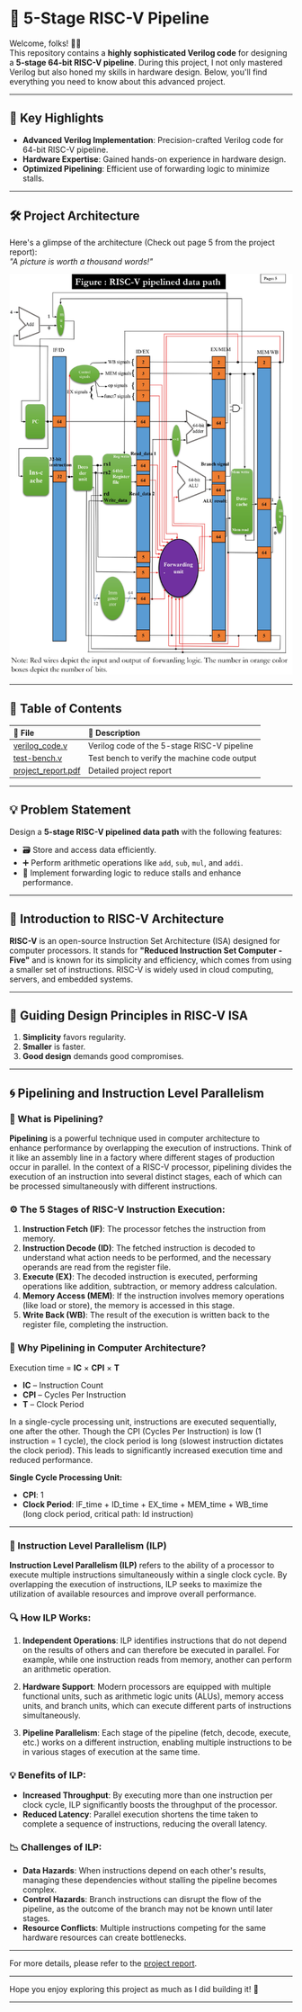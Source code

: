 # 🚀 5-Stage RISC-V Pipeline

Welcome, folks! 👋🏻  
This repository contains a **highly sophisticated Verilog code** for designing a **5-stage 64-bit RISC-V pipeline**. During this project, I not only mastered Verilog but also honed my skills in hardware design. Below, you'll find everything you need to know about this advanced project.

---

## 🎯 Key Highlights

- **Advanced Verilog Implementation**: Precision-crafted Verilog code for 64-bit RISC-V pipeline.
- **Hardware Expertise**: Gained hands-on experience in hardware design.
- **Optimized Pipelining**: Efficient use of forwarding logic to minimize stalls.

---

## 🛠️ Project Architecture

Here's a glimpse of the architecture (Check out page 5 from the project report):  
*_"A picture is worth a thousand words!"_*

![architecture.jpg](architecture.jpg)

---

## 📂 Table of Contents

| 📁 File | 📝 Description |
|:--------|:--------------|
| [verilog_code.v](verilog_code.v) | Verilog code of the 5-stage RISC-V pipeline |
| [test-bench.v](test-bench.v) | Test bench to verify the machine code output |
| [project_report.pdf](project_report.pdf) | Detailed project report |

---

## 💡 Problem Statement

Design a **5-stage RISC-V pipelined data path** with the following features:

- 🗃️ Store and access data efficiently.
- ➕ Perform arithmetic operations like `add`, `sub`, `mul`, and `addi`.
- 🚀 Implement forwarding logic to reduce stalls and enhance performance.

---

## 🧠 Introduction to RISC-V Architecture

**RISC-V** is an open-source Instruction Set Architecture (ISA) designed for computer processors. It stands for **"Reduced Instruction Set Computer - Five"** and is known for its simplicity and efficiency, which comes from using a smaller set of instructions. RISC-V is widely used in cloud computing, servers, and embedded systems.

---

## 📏 Guiding Design Principles in RISC-V ISA

1. **Simplicity** favors regularity.
2. **Smaller** is faster.
3. **Good design** demands good compromises.

---

## 🌀 Pipelining and Instruction Level Parallelism

### 🔄 What is Pipelining?

**Pipelining** is a powerful technique used in computer architecture to enhance performance by overlapping the execution of instructions. Think of it like an assembly line in a factory where different stages of production occur in parallel. In the context of a RISC-V processor, pipelining divides the execution of an instruction into several distinct stages, each of which can be processed simultaneously with different instructions.

### ⚙️ The 5 Stages of RISC-V Instruction Execution:

1. **Instruction Fetch (IF)**: The processor fetches the instruction from memory.
2. **Instruction Decode (ID)**: The fetched instruction is decoded to understand what action needs to be performed, and the necessary operands are read from the register file.
3. **Execute (EX)**: The decoded instruction is executed, performing operations like addition, subtraction, or memory address calculation.
4. **Memory Access (MEM)**: If the instruction involves memory operations (like load or store), the memory is accessed in this stage.
5. **Write Back (WB)**: The result of the execution is written back to the register file, completing the instruction.

### 🚀 Why Pipelining in Computer Architecture?

Execution time = **IC** × **CPI** × **T**

- **IC** – Instruction Count
- **CPI** – Cycles Per Instruction
- **T** – Clock Period

In a single-cycle processing unit, instructions are executed sequentially, one after the other. Though the CPI (Cycles Per Instruction) is low (1 instruction = 1 cycle), the clock period is long (slowest instruction dictates the clock period). This leads to significantly increased execution time and reduced performance.

**Single Cycle Processing Unit:**  
- **CPI**: 1  
- **Clock Period**: IF_time + ID_time + EX_time + MEM_time + WB_time  
  (long clock period, critical path: ld instruction)

---

### 🧩 Instruction Level Parallelism (ILP)

**Instruction Level Parallelism (ILP)** refers to the ability of a processor to execute multiple instructions simultaneously within a single clock cycle. By overlapping the execution of instructions, ILP seeks to maximize the utilization of available resources and improve overall performance.

### 🔍 How ILP Works:
1. **Independent Operations**: ILP identifies instructions that do not depend on the results of others and can therefore be executed in parallel. For example, while one instruction reads from memory, another can perform an arithmetic operation.

2. **Hardware Support**: Modern processors are equipped with multiple functional units, such as arithmetic logic units (ALUs), memory access units, and branch units, which can execute different parts of instructions simultaneously.

3. **Pipeline Parallelism**: Each stage of the pipeline (fetch, decode, execute, etc.) works on a different instruction, enabling multiple instructions to be in various stages of execution at the same time.

### 💡 Benefits of ILP:
- **Increased Throughput**: By executing more than one instruction per clock cycle, ILP significantly boosts the throughput of the processor.
- **Reduced Latency**: Parallel execution shortens the time taken to complete a sequence of instructions, reducing the overall latency.

### 📉 Challenges of ILP:
- **Data Hazards**: When instructions depend on each other's results, managing these dependencies without stalling the pipeline becomes complex.
- **Control Hazards**: Branch instructions can disrupt the flow of the pipeline, as the outcome of the branch may not be known until later stages.
- **Resource Conflicts**: Multiple instructions competing for the same hardware resources can create bottlenecks.

---

For more details, please refer to the [project report](project_report.pdf).

--- 

Hope you enjoy exploring this project as much as I did building it! 🚀

---
